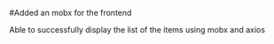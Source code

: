 #Added an mobx for the frontend 

Able to successfully display the list of the items using mobx and axios 